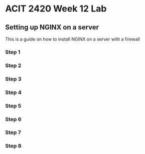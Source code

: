 # ACIT 2420 Week 12 Lab 

## Setting up NGINX on a server
This is a guide on how to install NGINX on a server with a firewall

### Step 1

### Step 2

### Step 3

### Step 4

### Step 5

### Step 6

### Step 7

### Step 8
